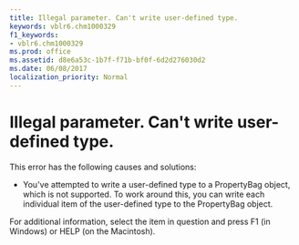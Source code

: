 ```yaml
---
title: Illegal parameter. Can't write user-defined type.
keywords: vblr6.chm1000329
f1_keywords:
- vblr6.chm1000329
ms.prod: office
ms.assetid: d8e6a53c-1b7f-f71b-bf0f-6d2d276030d2
ms.date: 06/08/2017
localization_priority: Normal
---
```



# Illegal parameter. Can't write user-defined type.

This error has the following causes and solutions:



- You've attempted to write a user-defined type to a PropertyBag object, which is not supported. To work around this, you can write each individual item of the user-defined type to the PropertyBag object.
    

For additional information, select the item in question and press F1 (in Windows) or HELP (on the Macintosh).

